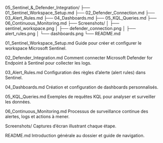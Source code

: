 05_Sentinel_&_Defender_Integration/
├── 01_Sentinel_Workspace_Setup.md
├── 02_Defender_Connection.md
├── 03_Alert_Rules.md
├── 04_Dashboards.md
├── 05_KQL_Queries.md
├── 06_Continuous_Monitoring.md
├── Screenshots/
│   ├── sentinel_workspace.png
│   ├── defender_connection.png
│   ├── alert_rules.png
│   └── dashboards.png
└── README.md


01_Sentinel_Workspace_Setup.md
Guide pour créer et configurer le workspace Microsoft Sentinel.

02_Defender_Integration.md
Comment connecter Microsoft Defender for Endpoint à Sentinel pour collecter les logs.

03_Alert_Rules.md
Configuration des règles d’alerte (alert rules) dans Sentinel.

04_Dashboards.md
Création et configuration de dashboards personnalisés.

05_KQL_Queries.md
Exemples de requêtes KQL pour analyser et surveiller les données.

06_Continuous_Monitoring.md
Processus de surveillance continue des alertes, logs et actions à mener.

Screenshots/
Captures d’écran illustrant chaque étape.

README.md
Introduction générale au dossier et guide de navigation.
